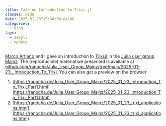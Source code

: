 ```yaml
---
title: Talk on Introduction to Trixi.jl
classes: wide
date: 2025-01-23T15:34:30-04:00
categories:
  - blog
tags:
  - Jekyll
  - update
---
```


[Marco Artiano](https://scholar.google.com/citations?user=cwIfgkIAAAAJ&hl=en) and I gave an introduction to [Trixi.jl](www.github.com/trixi-framework/Trixi.jl) in the [Julia user group Mainz](https://github.com/ranocha/Julia_User_Group_Mainz). The (reproducible) material we presented is available at [github.com/ranocha/Julia_User_Group_Mainz/tree/main/2025-01-23__Introduction_To_Trixi](https://github.com/ranocha/Julia_User_Group_Mainz/tree/main/2025-01-23__Introduction_To_Trixi). You can also get a preview on the browser
1. [https://ranocha.de/Julia_User_Group_Mainz/2025_01_23_Introduction_To_Trixi_Part1.html](https://ranocha.de/Julia_User_Group_Mainz/2025_01_23_Introduction_To_Trixi_Part1.html)
2. [https://ranocha.de/Julia_User_Group_Mainz/2025_01_23_trixi_applications.html](https://ranocha.de/Julia_User_Group_Mainz/2025_01_23_trixi_applications.html)
